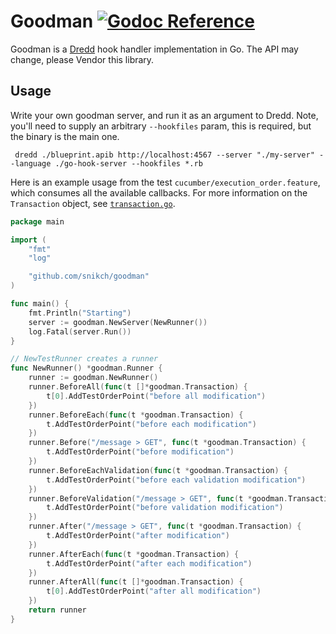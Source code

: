 # Goodman [![Godoc Reference](http://img.shields.io/badge/godoc-reference-5272B4.svg?style=flat-square)](https://godoc.org/github.com/snikch/goodman)

Goodman is a [Dredd](https://github.com/apiaryio/dredd) hook handler implementation in Go. The API may change, please Vendor this library.

## Usage

Write your own goodman server, and run it as an argument to Dredd. Note, you'll need to supply an arbitrary `--hookfiles` param, this is required, but the binary is the main one.

```
 dredd ./blueprint.apib http://localhost:4567 --server "./my-server" --language ./go-hook-server --hookfiles *.rb
 ```

Here is an example usage from the test `cucumber/execution_order.feature`, which consumes all the available callbacks. For more information on the `Transaction` object, see [`transaction.go`](https://github.com/snikch/goodman/blob/master/transaction.go).

```go
package main

import (
	"fmt"
	"log"

	"github.com/snikch/goodman"
)

func main() {
	fmt.Println("Starting")
	server := goodman.NewServer(NewRunner())
	log.Fatal(server.Run())
}

// NewTestRunner creates a runner
func NewRunner() *goodman.Runner {
	runner := goodman.NewRunner()
	runner.BeforeAll(func(t []*goodman.Transaction) {
		t[0].AddTestOrderPoint("before all modification")
	})
	runner.BeforeEach(func(t *goodman.Transaction) {
		t.AddTestOrderPoint("before each modification")
	})
	runner.Before("/message > GET", func(t *goodman.Transaction) {
		t.AddTestOrderPoint("before modification")
	})
	runner.BeforeEachValidation(func(t *goodman.Transaction) {
		t.AddTestOrderPoint("before each validation modification")
	})
	runner.BeforeValidation("/message > GET", func(t *goodman.Transaction) {
		t.AddTestOrderPoint("before validation modification")
	})
	runner.After("/message > GET", func(t *goodman.Transaction) {
		t.AddTestOrderPoint("after modification")
	})
	runner.AfterEach(func(t *goodman.Transaction) {
		t.AddTestOrderPoint("after each modification")
	})
	runner.AfterAll(func(t []*goodman.Transaction) {
		t[0].AddTestOrderPoint("after all modification")
	})
	return runner
}
```
